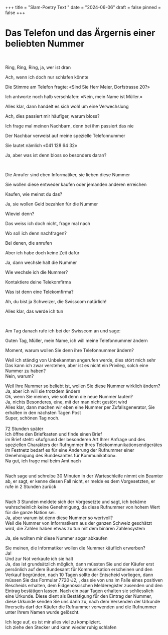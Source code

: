 +++
title = "Slam-Poetry Text "
date = "2024-06-06"
draft = false
pinned = false
+++


# Das Telefon und das Ärgernis einer beliebten Nummer

 

Ring, Ring, Ring, ja, wer ist dran

Ach, wenn ich doch nur schlafen könnte

Die Stimme am Telefon fragte: «Sind Sie Herr Meier, Dorfstrasse 20?»

Ich antworte noch halb verschlafen: «Nein, mein Name ist Müller.»

Alles klar, dann handelt es sich wohl um eine Verwechslung

Ach, dies passiert mir häufiger, warum bloss?

Ich frage mal meinen Nachbarn, denn bei ihm passiert das nie

Der Nachbar verweist auf meine spezielle Telefonnummer

Sie lautet nämlich «041 128 64 32»

Ja, aber was ist denn bloss so besonders daran?

 

Die Anrufer sind eben Informatiker, sie lieben diese Nummer

Sie wollen diese entweder kaufen oder jemanden anderen erreichen

Kaufen, wie meinst du das?

Ja, sie wollen Geld bezahlen für die Nummer

Wieviel denn?

Das weiss ich doch nicht, frage mal nach

Wo soll ich denn nachfragen?

Bei denen, die anrufen

Aber ich habe doch keine Zeit dafür

Ja, dann wechsle halt die Nummer

Wie wechsle ich die Nummer?

Kontaktiere deine Telekomfirma

Was ist denn eine Telekomfirma?

Ah, du bist ja Schweizer, die Swisscom natürlich!

Alles klar, das werde ich tun

 

Am Tag danach rufe ich bei der Swisscom an und sage:

Guten Tag, Müller, mein Name, ich will meine Telefonnummer ändern

Moment, warum wollen Sie denn ihre Telefonnummer ändern?

Weil ich ständig von Unbekannten angerufen werde, dies stört mich sehr\
Das kann ich zwar verstehen, aber ist es nicht ein Privileg, solch eine Nummer zu haben?\
Nein, warum? 

Weil Ihre Nummer so beliebt ist, wollen Sie diese Nummer wirklich ändern?\
Ja, aber ich will sie trotzdem ändern\
Ok, wenn Sie meinen, wie soll denn die neue Nummer lauten?\
Ja, nichts Besonderes, eine, mit der man nicht gestört wird\
Alles klar, dann machen wir eben eine Nummer per Zufallsgenerator, Sie erhalten in den nächsten Tagen Post\
Super, schönen Tag noch.\
\
72 Stunden später\
Ich öffne den Briefkasten und finde einen Brief\
im Brief steht: «Aufgrund der besonderen Art Ihrer Anfrage und des speziellen Charakters der Rufnummer Ihres Telekommunikationsendgerätes im Festnetz bedarf es für eine Änderung der Rufnummer einer Genehmigung des Bundesamtes für Kommunikation».\
Na gut, ich frage mal beim Amt nach

\
Nach sage und schreibe 30 Minuten in der Warteschleife nimmt ein Beamter ab, er sagt, er kenne diesen Fall nicht, er melde es dem Vorgesetzten, er rufe in 2 Stunden zurück

\
Nach 3 Stunden meldete sich der Vorgesetzte und sagt, ich bekäme wahrscheinlich keine Genehmigung, da diese Rufnummer von hohem Wert für die ganze Nation sei.\
Ja, aber warum ist denn diese Nummer so wertvoll?\
Weil die Nummer von Informatikern aus der ganzen Schweiz geschätzt wird, die Zahlen haben etwas zu tun mit dem binären Zahlensystem

Ja, sie wollten mir diese Nummer sogar abkaufen

Sie meinen, die Informatiker wollen die Nummer käuflich erwerben?\
Ja!\
Und zur Not verkaufe ich sie halt\
Ja, das ist grundsätzlich möglich, dann müssten Sie und der Käufer erst persönlich auf dem Bundesamt für Kommunikation erscheinen und den Verkauf begründen, nach 10 Tagen sollte der Entscheid vorliegen, dann müssen Sie das Formular 7720-J2, , das sie von uns im Falle eines positiven Bescheids erhalten, dem Eidgenössischen Melderegister zusenden und den Eintrag bestätigen lassen. Nach ein paar Tagen erhalten sie schliesslich eine Urkunde. Diese dient als Bestätigung für den Eintrag der Nummer, diese Urkunde senden Sie uns dann zu, nach dem Versenden der Urkunde Ihrerseits darf der Käufer die Rufnummer verwenden und die Rufnummer unter Ihrem Namen wurde gelöscht.

Ich lege auf, es ist mir alles viel zu kompliziert.\
Ich ziehe den Stecker und kann wieder ruhig schlafen